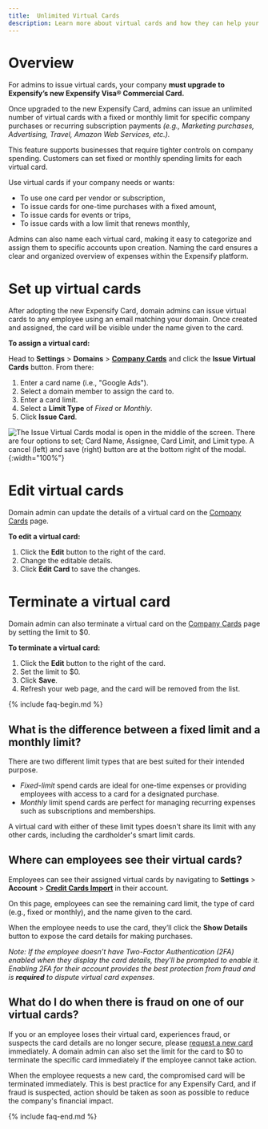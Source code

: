 ```yaml
---
title:  Unlimited Virtual Cards
description: Learn more about virtual cards and how they can help your business gain efficiency and insight into company spending.
---
```


# Overview

For admins to issue virtual cards, your company **must upgrade to Expensify’s new Expensify Visa® Commercial Card.** 

Once upgraded to the new Expensify Card, admins can issue an unlimited number of virtual cards with a fixed or monthly limit for specific company purchases or recurring subscription payments _(e.g., Marketing purchases, Advertising, Travel, Amazon Web Services, etc.)._

This feature supports businesses that require tighter controls on company spending. Customers can set fixed or monthly spending limits for each virtual card. 

Use virtual cards if your company needs or wants:

- To use one card per vendor or subscription,
- To issue cards for one-time purchases with a fixed amount,
- To issue cards for events or trips,
- To issue cards with a low limit that renews monthly,

Admins can also name each virtual card, making it easy to categorize and assign them to specific accounts upon creation. Naming the card ensures a clear and organized overview of expenses within the Expensify platform.

# Set up virtual cards

After adopting the new Expensify Card, domain admins can issue virtual cards to any employee using an email matching your domain. Once created and assigned, the card will be visible under the name given to the card. 

**To assign a virtual card:**

Head to **Settings** > **Domains** > [**Company Cards**](https://www.expensify.com/domain_companycards) and click the **Issue Virtual Cards** button. From there: 

1. Enter a card name (i.e., "Google Ads").
2. Select a domain member to assign the card to.
3. Enter a card limit.
4. Select a **Limit Type** of _Fixed_ or _Monthly_.
5. Click **Issue Card**.

![The Issue Virtual Cards modal is open in the middle of the screen. There are four options to set; Card Name, Assignee, Card Limit, and Limit type. A cancel (left) and save (right) button are at the bottom right of the modal.]({{site.url}}/assets/images/AdminissuedVirtualCards.png){:width="100%"}

# Edit virtual cards

Domain admin can update the details of a virtual card on the [Company Cards](https://www.expensify.com/domain_companycards) page.

**To edit a virtual card:**

1. Click the **Edit** button to the right of the card.
2. Change the editable details.
3. Click **Edit Card** to save the changes.

# Terminate a virtual card

Domain admin can also terminate a virtual card on the [Company Cards](https://www.expensify.com/domain_companycards) page by setting the limit to $0.

**To terminate a virtual card:**

1. Click the **Edit** button to the right of the card.
2. Set the limit to $0.
3. Click **Save**.
4. Refresh your web page, and the card will be removed from the list.

{% include faq-begin.md %}

## What is the difference between a fixed limit and a monthly limit?

There are two different limit types that are best suited for their intended purpose.
- _Fixed-limit_ spend cards are ideal for one-time expenses or providing employees with access to a card for a designated purchase. 
- _Monthly_ limit spend cards are perfect for managing recurring expenses such as subscriptions and memberships.

A virtual card with either of these limit types doesn't share its limit with any other cards, including the cardholder's smart limit cards. 

## Where can employees see their virtual cards?

Employees can see their assigned virtual cards by navigating to **Settings** > **Account** > [**Credit Cards Import**](https://www.expensify.com/settings?param=%7B%22section%22:%22creditcards%22%7D) in their account.

On this page, employees can see the remaining card limit, the type of card (e.g., fixed or monthly), and the name given to the card. 

When the employee needs to use the card, they’ll click the **Show Details** button to expose the card details for making purchases. 

_Note: If the employee doesn’t have Two-Factor Authentication (2FA) enabled when they display the card details, they’ll be prompted to enable it. Enabling 2FA for their account provides the best protection from fraud and is **required** to dispute virtual card expenses._ 

## What do I do when there is fraud on one of our virtual cards?

If you or an employee loses their virtual card, experiences fraud, or suspects the card details are no longer secure, please [request a new card](https://help.expensify.com/articles/expensify-classic/expensify-card/Request-the-Card) immediately. A domain admin can also set the limit for the card to $0 to terminate the specific card immediately if the employee cannot take action.

When the employee requests a new card, the compromised card will be terminated immediately. This is best practice for any Expensify Card, and if fraud is suspected, action should be taken as soon as possible to reduce the company's financial impact.

{% include faq-end.md %}

